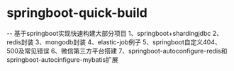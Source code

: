 # springboot-quick-build
--
基于springboot实现快速构建大部分项目
1、springboot+shardingjdbc
2、redis封装
3、mongodb封装
4、elastic-job例子
5、springboot自定义404、500及常见错误
6、微信第三方平台搭建
7、springboot-autoconfigure-redis和springboot-autocinfigure-mybatis扩展
